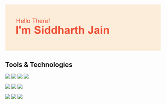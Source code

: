 <!---![](1.png)--->
![](2.png)
<!---![](3.png)
![](4.png)
![](5.png)--->
<p align='center'>
<!---<h3>Hello There!<h3>
 <h3>I am a software devloper and content creator.<h3>
</p>--->

## Tools & Technologies

![](https://img.shields.io/badge/Code-Python-%23ee4e34?style=flat&logo=python)
![](https://img.shields.io/badge/Code-JavaScript-%23ee4e34?style=flat&logo=javascript)
![](https://img.shields.io/badge/Code-HTML-%23ee4e34?style=flat&logo=html5)
![](https://img.shields.io/badge/Code-CSS-%23ee4e34?style=flat&logo=css3)


![](https://img.shields.io/badge/Database-MySQL-%23ee4e34?style=flat&logo=mysql)
![](https://img.shields.io/badge/Database-MongoDB-%23ee4e34?style=flat&logo=mongodb)
![](https://img.shields.io/badge/Database-Firebase-%23ee4e34?style=flat&logo=firebase)


![](https://img.shields.io/badge/Editing-Adobe%20After%20Effects-%23ee4e34?style=flat&logo=adobe-after-effects&logoColor=ee4e34&labelColor=fcedda)
![](https://img.shields.io/badge/Editing-Adobe%20Premiere%20Pro-%23ee4e34?style=flat&logo=adobe-premiere-pro&logoColor=ee4e34)
![](https://img.shields.io/badge/Editing-Adobe%20Photoshop-%23ee4e34?style=flat&logo=adobe-photoshop&labelColor=fcedda&logoColor=white)
